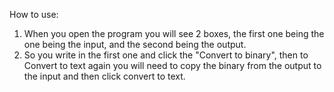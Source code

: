 How to use:
1. When you open the program you will see 2 boxes, the first one being the one being the input, and the second being the output.
2. So you write in the first one and click the "Convert to binary", then to Convert to text again you will need to copy the binary from the output to the input and then click convert to text.
